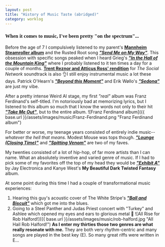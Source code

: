 ```yaml
---
layout: post
title: "History of Music Taste (abridged)"
category: worklog
---
```


<h3 style='font-family: "Abril Fatface", serif;'>When it comes to music, I've been pretty "on the spectrum"...</h3>

Before the age of 7 I compulsively listened to my parent's **[Mannheim Steamroller album](https://www.youtube.com/watch?v=Xg5qBbleK0w)** and the Rusted Root song *__["Send Me on My Way"](https://www.youtube.com/watch?v=IGMabBGydC0)__*. This obsession with specific songs peaked when I heard Grieg's *__["In the Hall of the Mountain King"](https://youtu.be/kLp_Hh6DKWc)__* where I probably listened to it ten times a day for a couple of months. **[Trent Reznor and Atticus Ross' rendition](https://youtu.be/TPZtigbbkz4)** for *The Social Network* soundtrack is also 👌I still enjoy instrumental music a lot these days. Patrick O'Hearn's *__["Beyond this Moment"](https://youtu.be/v_nWBzeWQW4)__* and Erik Wøllo's *__["Sedona"](https://youtu.be/bIDTK33YH44)__* are just my vibe.

After a pretty intense Weird Al stage, my first *"real"* album was Franz Ferdinand's self-titled. I'm notoriously bad at memorizing lyrics, but I listened to this album so much that I know the words not only to their hit *__["Take Me Out"](https://youtu.be/Ijk4j-r7qPA)__*, but to the entire album.
![Franz Ferdinand album]({{ base.url }}/assets/images/music/Franz-Ferdinand.png "Franz Ferdinand album")

For better or worse, my teenage years consisted of entirely indie music-- *whatever the hell that means.* Modest Mouse was tops though. *__["Lounge (Closing Time)"](https://youtu.be/muAwTA2XCVA)__* and *__["Spitting Venom"](https://youtu.be/-eifPUvi7kA)__* are two of my faves.

My twenties consisted of a lot of hip-hop, of far more artists than I can name. What an absolutely inventive and varied genre of music. If I had to pick some of my favorites off the top of my head they would be *__["Exhibit A"](https://youtu.be/nJI2ExhhQCs)__* by Jay Electronica and Kanye West's **My Beautiful Dark Twisted Fantasy** album.

At some point during this time I had a couple of transformational music experiences:
1. Hearing this guy's acoustic cover of The White Stripe's *__["Ball and Biscuit"](https://youtu.be/30tTcvQCLy8)__* which got me into the blues.
2. Going to a Steel Panther and Judas Priest concert with "Turkey" and Ashlee which opened my eyes and ears to glorious metal 🤘
![All Rise for Rob Halford!]({{ base.url }}/assets/images/music/rob-halford.jpg "All Hail Rob Halford!")
**As I enter my thirties those two genres are what really resonate with me.** They are both very rhythm-centric and many songs are played in the best key (E). So many great riffs were written in E...
